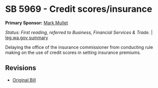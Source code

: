 # SB 5969 - Credit scores/insurance
**Primary Sponsor:** [Mark Mullet](/person/leg/mark.mullet.md)

*Status: First reading, referred to Business, Financial Services & Trade.* | [leg.wa.gov summary](https://app.leg.wa.gov/billsummary?BillNumber=5969&Year=2021)

Delaying the office of the insurance commissioner from conducting rule making on the use of credit scores in setting insurance premiums.

## Revisions
* [Original Bill](1/)